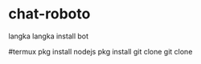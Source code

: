 # chat-roboto
langka langka install bot

#termux
pkg install nodejs
pkg install git clone
git clone 
